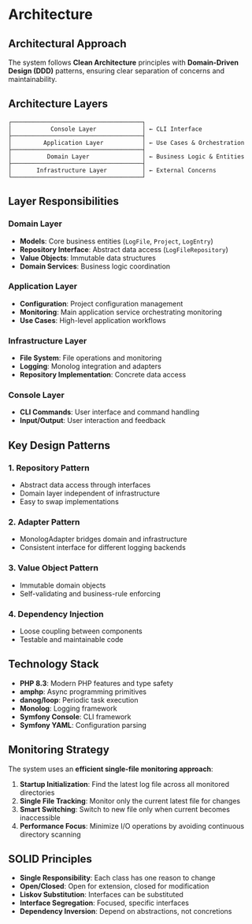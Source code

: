 # Architecture

## Architectural Approach

The system follows **Clean Architecture** principles with **Domain-Driven Design (DDD)** patterns, ensuring clear separation of concerns and maintainability.

## Architecture Layers

```
┌─────────────────────────────────────┐
│           Console Layer             │ ← CLI Interface
├─────────────────────────────────────┤
│         Application Layer           │ ← Use Cases & Orchestration
├─────────────────────────────────────┤
│          Domain Layer               │ ← Business Logic & Entities
├─────────────────────────────────────┤
│       Infrastructure Layer          │ ← External Concerns
└─────────────────────────────────────┘
```

## Layer Responsibilities

### Domain Layer
- **Models**: Core business entities (`LogFile`, `Project`, `LogEntry`)
- **Repository Interface**: Abstract data access (`LogFileRepository`)
- **Value Objects**: Immutable data structures
- **Domain Services**: Business logic coordination

### Application Layer
- **Configuration**: Project configuration management
- **Monitoring**: Main application service orchestrating monitoring
- **Use Cases**: High-level application workflows

### Infrastructure Layer
- **File System**: File operations and monitoring
- **Logging**: Monolog integration and adapters
- **Repository Implementation**: Concrete data access

### Console Layer
- **CLI Commands**: User interface and command handling
- **Input/Output**: User interaction and feedback

## Key Design Patterns

### 1. Repository Pattern
- Abstract data access through interfaces
- Domain layer independent of infrastructure
- Easy to swap implementations

### 2. Adapter Pattern
- MonologAdapter bridges domain and infrastructure
- Consistent interface for different logging backends

### 3. Value Object Pattern
- Immutable domain objects
- Self-validating and business-rule enforcing

### 4. Dependency Injection
- Loose coupling between components
- Testable and maintainable code

## Technology Stack

- **PHP 8.3**: Modern PHP features and type safety
- **amphp**: Async programming primitives
- **danog/loop**: Periodic task execution
- **Monolog**: Logging framework
- **Symfony Console**: CLI framework
- **Symfony YAML**: Configuration parsing

## Monitoring Strategy

The system uses an **efficient single-file monitoring approach**:

1. **Startup Initialization**: Find the latest log file across all monitored directories
2. **Single File Tracking**: Monitor only the current latest file for changes
3. **Smart Switching**: Switch to new file only when current becomes inaccessible
4. **Performance Focus**: Minimize I/O operations by avoiding continuous directory scanning

## SOLID Principles

- **Single Responsibility**: Each class has one reason to change
- **Open/Closed**: Open for extension, closed for modification
- **Liskov Substitution**: Interfaces can be substituted
- **Interface Segregation**: Focused, specific interfaces
- **Dependency Inversion**: Depend on abstractions, not concretions 